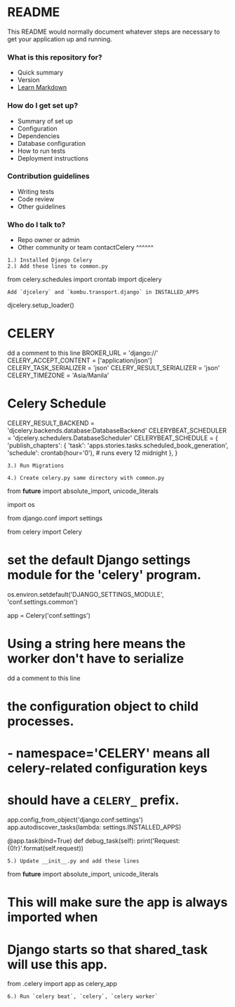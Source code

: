 # README #

This README would normally document whatever steps are necessary to get your application up and running.

### What is this repository for? ###

* Quick summary
* Version
* [Learn Markdown](https://bitbucket.org/tutorials/markdowndemo)

### How do I get set up? ###

* Summary of set up
* Configuration
* Dependencies
* Database configuration
* How to run tests
* Deployment instructions

### Contribution guidelines ###

* Writing tests
* Code review
* Other guidelines

### Who do I talk to? ###

* Repo owner or admin
* Other community or team contactCelery
^^^^^^

```
1.) Installed Django Celery
2.) Add these lines to common.py
```

from celery.schedules import crontab
import djcelery

```
Add `djcelery` and `kombu.transport.django` in INSTALLED_APPS
```

djcelery.setup_loader()

# CELERY
dd a comment to this line
BROKER_URL = 'django://'
CELERY_ACCEPT_CONTENT = ['application/json']
CELERY_TASK_SERIALIZER = 'json'
CELERY_RESULT_SERIALIZER = 'json'
CELERY_TIMEZONE = 'Asia/Manila'

# Celery Schedule
CELERY_RESULT_BACKEND = 'djcelery.backends.database:DatabaseBackend'
CELERYBEAT_SCHEDULER = 'djcelery.schedulers.DatabaseScheduler'
CELERYBEAT_SCHEDULE = {
   'publish_chapters': {
       'task': 'apps.stories.tasks.scheduled_book_generation',
       'schedule': crontab(hour='0'),  # runs every 12 midnight
   },
}

```
3.) Run Migrations

4.) Create celery.py same directory with common.py
```

from __future__ import absolute_import, unicode_literals

import os

from django.conf import settings

from celery import Celery


# set the default Django settings module for the 'celery' program.
os.environ.setdefault('DJANGO_SETTINGS_MODULE', 'conf.settings.common')

app = Celery('conf.settings')

# Using a string here means the worker don't have to serialize
dd a comment to this line
# the configuration object to child processes.
# - namespace='CELERY' means all celery-related configuration keys
#   should have a `CELERY_` prefix.
app.config_from_object('django.conf:settings')
app.autodiscover_tasks(lambda: settings.INSTALLED_APPS)


@app.task(bind=True)
def debug_task(self):
   print('Request: {0!r}'.format(self.request))

```
5.) Update __init__.py and add these lines
```

from __future__ import absolute_import, unicode_literals

# This will make sure the app is always imported when
# Django starts so that shared_task will use this app.
from .celery import app as celery_app

```
6.) Run `celery beat`, `celery`, `celery worker`
```